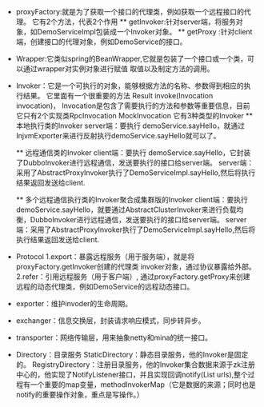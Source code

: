 
* proxyFactory:就是为了获取一个接口的代理类，例如获取一个远程接口的代理。
它有2个方法，代表2个作用
  ** getInvoker:针对server端，将服务对象，如DemoServiceImpl包装成一个Invoker对象。
  ** getProxy  :针对client端，创建接口的代理对象，例如DemoService的接口。
* Wrapper:它类似spring的BeanWrapper,它就是包装了一个接口或一个类，可以通过wrapper对实例对象进行赋值 取值以及制定方法的调用。
* Invoker：它是一个可执行的对象，能够根据方法的名称、参数得到相应的执行结果。
       它里面有一个很重要的方法 Result invoke(Invocation invocation)，
  Invocation是包含了需要执行的方法和参数等重要信息，目前它只有2个实现类RpcInvocation MockInvocation
      它有3种类型的Invoker
    ** 本地执行类的Invoker
      server端：要执行 demoService.sayHello，就通过InjvmExporter来进行反射执行demoService.sayHello就可以了。
      
    ** 远程通信类的Invoker
        client端：要执行 demoService.sayHello，它封装了DubboInvoker进行远程通信，发送要执行的接口给server端。
        server端：采用了AbstractProxyInvoker执行了DemoServiceImpl.sayHello,然后将执行结果返回发送给client.
        
    ** 多个远程通信执行类的Invoker聚合成集群版的Invoker
        client端：要执行 demoService.sayHello，就要通过AbstractClusterInvoker来进行负载均衡，DubboInvoker进行远程通信，发送要执行的接口给server端。
        server端：采用了AbstractProxyInvoker执行了DemoServiceImpl.sayHello,然后将执行结果返回发送给client.
        
* Protocol
  1.export：暴露远程服务（用于服务端），就是将proxyFactory.getInvoker创建的代理类 invoker对象，通过协议暴露给外部。
  2.refer：引用远程服务（用于客户端）, 通过proxyFactory.getProxy来创建远程的动态代理类，例如DemoService的远程动态接口。
  
* exporter：维护invoder的生命周期。

* exchanger：信息交换层，封装请求响应模式，同步转异步。

* transporter：网络传输层，用来抽象netty和mina的统一接口。

* Directory：目录服务
  StaticDirectory：静态目录服务，他的Invoker是固定的。
  RegistryDirectory：注册目录服务，他的Invoker集合数据来源于zk注册中心的，他实现了NotifyListener接口，并且实现回调notify(List<URL> urls),整个过程有一个重要的map变量，methodInvokerMap（它是数据的来源；同时也是notify的重要操作对象，重点是写操作。）
  
                                                           


  
    
       
       
